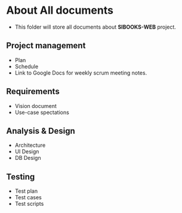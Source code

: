 # About All documents
* This folder will store all documents about **SIBOOKS-WEB** project.
## Project management
* Plan
* Schedule
* Link to Google Docs for weekly scrum meeting notes.
## Requirements
* Vision document
* Use-case spectations
## Analysis & Design
* Architecture
* UI Design
* DB Design
## Testing
* Test plan
* Test cases
* Test scripts
